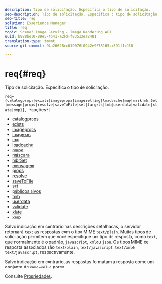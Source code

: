 ```yaml
---
description: Tipo de solicitação. Especifica o tipo de solicitação.
seo-description: Tipo de solicitação. Especifica o tipo de solicitação.
seo-title: req
solution: Experience Manager
title: req
topic: Scene7 Image Serving - Image Rendering API
uuid: b888be10-89e5-4b41-a2bd-f83533ea2481
translation-type: tm+mt
source-git-commit: 94a26628ec619076f0942e9278165cc591f1c150

---
```



# req{#req}

Tipo de solicitação. Especifica o tipo de solicitação.

`req={catalogprops|exists|imageprops|imageset|img|loadcache|map|mask|mbrSet|message|props|resolve|saveToFile|set|targets|tmb|userdata|validate|xlate|xmp}[, *`opções`*]`

* [catalogprops](r-catalogprops.md)
* [exists](r-exists.md)
* [imageprops](r-imageprops.md)
* [imageset](r-imageset-req.md)
* [img](r-img.md)
* [loadcache](r-loadcache.md)
* [mapa](r-map-req.md)
* [máscara](r-mask-req.md)
* [mbrSet](r-mbrset.md)
* [mensagem](r-message.md)
* [props](r-props.md)
* [resolve](r-resolve.md)
* [saveToFile](r-savetofile.md)
* [set](r-set.md)
* [públicos alvos](r-targets.md)
* [tmb](r-tmb.md)
* [userdata](r-userdata.md)
* [validate](r-is-http-validate.md)
* [xlate](r-xlate.md)
* [xmp](r-xmp.md)

Salvo indicação em contrário nas descrições detalhadas, o servidor retornará `text` as respostas com o tipo MIME `text/plain`. Muitos tipos de solicitação permitem que você especifique um tipo de resposta, como `text`, que normalmente é o padrão, `javascript`, `xml`ou `json`. Os tipos MIME de resposta associados são `text/plain`, `text/javascript`, `text/xml`e `text/javascript`, respectivamente.

Salvo indicação em contrário, as respostas formatam a resposta como um conjunto de `name=value` pares.

Consulte [Propriedades](../../../../../../is-api/http-ref/image-serving-api-ref/c-http-protocol-reference/c-response-data/c-properties/c-properties.md#concept-49c609fd6de942cab422ee412353c9d9).
